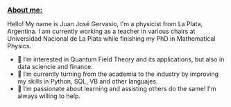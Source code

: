 <p><strong><span style="text-decoration: underline; font-size: medium;">About me:</span></strong></p>

Hello! My name is Juan José Gervasio, I'm a physicist from La Plata, Argentina. I am currently working as a teacher in various chairs 
at Universidad Nacional de La Plata while finishing my PhD in Mathematical Physics. 

- 👀 I’m interested in Quantum Field Theory and its applications, but also in data sciencie and finance. 
- 🌱 I’m currently turning from the academia to the industry by improving my skills in Python, SQL, VB and other languajes. 
- 💞️ I’m passionate about learning and assisting others do the same! I'm always willing to help. 

<!---
juanjogervasio/juanjogervasio is a ✨ special ✨ repository because its `README.md` (this file) appears on your GitHub profile.
You can click the Preview link to take a look at your changes.
--->
